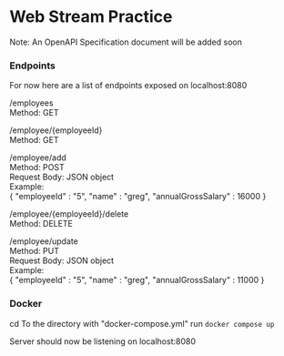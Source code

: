 # Web Stream Practice

Note: An OpenAPI Specification document will be added soon

### Endpoints

For now here are a list of endpoints exposed on localhost:8080

/employees  
Method: GET  

/employee/{employeeId}  
Method: GET  

/employee/add  
Method: POST  
Request Body: JSON object  
Example:   
{
    "employeeId" : "5",
    "name" : "greg",
    "annualGrossSalary" : 16000
}

/employee/{employeeId}/delete  
Method: DELETE  

/employee/update  
Method: PUT  
Request Body: JSON object  
Example:  
{
    "employeeId" : "5",
    "name" : "greg",
    "annualGrossSalary" : 11000
}

### Docker

cd To the directory with "docker-compose.yml"
run `docker compose up`

Server should now be listening on localhost:8080